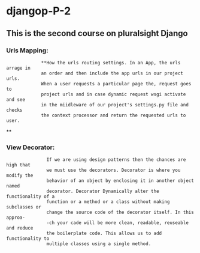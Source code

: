 # djangop-P-2
## This is the second course on pluralsight Django
### Urls Mapping:
                 **How the urls routing settings. In an App, the urls arrage in
                 an order and then include the app urls in our project urls. 
                 When a user requests a particular page the, request goes to 
                 project urls and in case dynamic request wsgi activate and see
                 in the miidleware of our project's settings.py file and checks
                 the context processor and return the requested urls to user.
**
### View Decorator:
                   If we are using design patterns then the chances are high that 
                   we must use the decorators. Decorator is where you modify the 
                   behavior of an object by enclosing it in another object named
                   decorator. Decorator Dynamically alter the functionality of a 
                   function or a method or a class without making subclasses or 
                   change the source code of the decorator itself. In this approa-
                   -ch your cade will be more clean, readable, reuseable and reduce
                   the boilerplate code. This allows us to add functionality to 
                   multiple classes using a single method.

